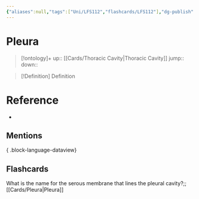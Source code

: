 ```yaml
---
{"aliases":null,"tags":["Uni/LFS112","flashcards/LFS112"],"dg-publish":true,"permalink":"/cards/pleura/","dgPassFrontmatter":true}
---
```


# Pleura

> [!ontology]+
> up:: [[Cards/Thoracic Cavity\|Thoracic Cavity]]
> jump:: 
> down:: 

> [!Definition] Definition

# Reference

- 

## Mentions


{ .block-language-dataview}

## Flashcards

What is the name for the serous membrane that lines the pleural cavity?;;[[Cards/Pleura\|Pleura]]
<!--SR:!2024-09-03,1,130-->
